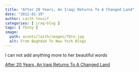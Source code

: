 ```yaml
---
title: "After 20 Years, An Iraqi Returns To A Changed Land"
date: "2012-01-19"
author: Laith Yousif
categories: [ iraq-blog ]
tags: [ fbtny ]
image:
  path: assets/laith/images/fbtn.jpg
  alt: From Baghdad To New York Blogs
---
```


I can not add anything more to her beautiful words

  
[After 20 Years, An Iraqi Returns To A Changed Land](https://www.npr.org/2012/01/19/145397206/after-20-years-an-iraqi-returns-to-a-changed-land)
